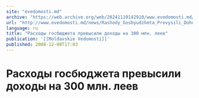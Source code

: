 ```yaml
---
site: "evedomosti.md"
archive: "https://web.archive.org/web/20241110142910/www.evedomosti.md/news/Rashody_Gosbyudzheta_Prevysili_Dohody_Na_300_Mln_Leev"
url: "http://www.evedomosti.md/news/Rashody_Gosbyudzheta_Prevysili_Dohody_Na_300_Mln_Leev"
language: ru
title: "Расходы госбюджета превысили доходы на 300 млн. леев"
publication: '[[Moldavskie Vedomosti]]'
published: 2008-12-08T17:03
---
```


# Расходы госбюджета превысили доходы на 300 млн. леев

